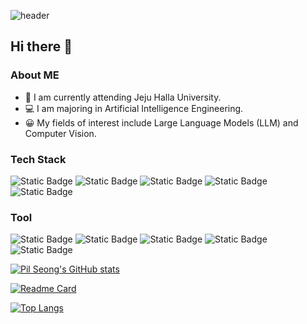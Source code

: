 ![header](https://capsule-render.vercel.app/api?type=venom&color=gradient&customColorList=2&height=200&text=WELCOME-nl-PIL%20%20SEONG%20%20Github&fontsize=90&animation=twinkling)

## Hi there 👋
### About ME

- 🏫 I am currently attending Jeju Halla University.
- 💻 I am majoring in Artificial Intelligence Engineering.
- 😀 My fields of interest include Large Language Models (LLM) and Computer Vision.


### Tech Stack
![Static Badge](https://img.shields.io/badge/python-20232a.svg?style=for-the-badge&logo=python&logoColor=#3776AB)
![Static Badge](https://img.shields.io/badge/pandas-150458.svg?style=for-the-badge&logo=pandas&logoColor=#FFFFFF)
![Static Badge](https://img.shields.io/badge/opencv-5C3EE8.svg?style=for-the-badge&logo=opencv&logoColor=#FFFFFF)
![Static Badge](https://img.shields.io/badge/huggingface-FFD21E.svg?style=for-the-badge&logo=huggingface&logoColor=#FFFFFF)
![Static Badge](https://img.shields.io/badge/langchain-04B404.svg?style=for-the-badge&logo=langchain&logoColor=#FFFFFF)

### Tool
![Static Badge](https://img.shields.io/badge/git-F05032.svg?style=for-the-badge&logo=git&logoColor=#FFFFFF)
![Static Badge](https://img.shields.io/badge/github-181717.svg?style=for-the-badge&logo=github&logoColor=#FFFFFF)
![Static Badge](https://img.shields.io/badge/notion-FFFFFF.svg?style=for-the-badge&logo=notion&logoColor=#000000)
![Static Badge](https://img.shields.io/badge/vscode-007ACC.svg?style=for-the-badge&logo=visualstudiocode&logoColor=#FFFFFF)
![Static Badge](https://img.shields.io/badge/jupyter-F37626.svg?style=for-the-badge&logo=jupyter&logoColor=#FFFFFF)



[![Pil Seong's GitHub stats](https://github-readme-stats.vercel.app/api?username=ypilseong&hide=stars&count_private=true&show_icons=true&theme=city_lights&hide_rank=true)](https://github.com/ypilseong/github-readme-stats)

[![Readme Card](https://github-readme-stats.vercel.app/api/pin/?username=ypilseong&repo=github-readme-stats&theme=city_lights)](https://github.com/ypilseong/github-readme-stats)

[![Top Langs](https://github-readme-stats.vercel.app/api/top-langs/?username=ypilseong&layout=compact&theme=city_lights)](https://github.com/ypilseong/github-readme-stats)

